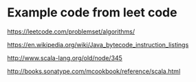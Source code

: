 

Example code from leet code
===========================

https://leetcode.com/problemset/algorithms/

https://en.wikipedia.org/wiki/Java_bytecode_instruction_listings


http://www.scala-lang.org/old/node/345

http://books.sonatype.com/mcookbook/reference/scala.html
